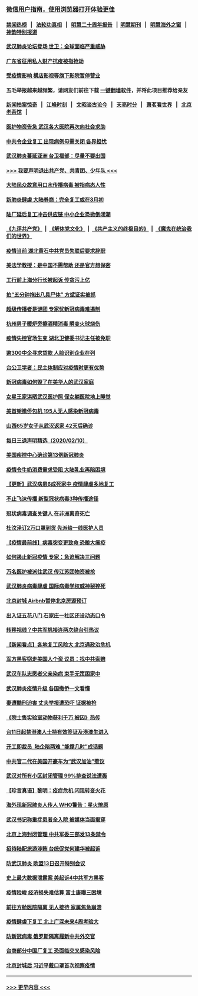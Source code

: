 ### [微信用户指南，使用浏览器打开体验更佳](https://github.com/gfw-breaker/banned-news1/blob/master/indexes/wechat-guide.md?t=0)
#### [禁闻热榜](热点新闻.md?t=0)  &nbsp;&nbsp;|&nbsp;&nbsp; [法轮功真相](https://github.com/gfw-breaker/truth/blob/master/README.md?t=0) &nbsp;&nbsp;|&nbsp;&nbsp; [明慧二十周年报告](https://github.com/gfw-breaker/mh-reports/blob/master/README.md?t=0) &nbsp;&nbsp;|&nbsp;&nbsp;[明慧期刊](https://github.com/gfw-breaker/mh-qikan) &nbsp;&nbsp;|&nbsp;&nbsp; [明慧海外之窗](https://github.com/gfw-breaker/mh-news/blob/master/README.md?t=0) &nbsp;&nbsp;|&nbsp;&nbsp; [神韵特别报道](https://github.com/gfw-breaker/mh-news/blob/master/shenyun.md?t=0)
#### [武汉肺炎论坛登场 世卫：全球面临严重威胁](../pages/nsc413/n11860999.md?t=02112022) 
#### [广东省征用私人财产抗疫被指抢劫](../pages/nsc413/n11860913.md?t=02112022) 
#### [受疫情影响 横店影视等旗下影院暂停营业](../pages/nsc413/n11860921.md?t=02112022) 
#### 五毛举报越来越频繁，请网友们前往下载 [一键翻墙软件](https://github.com/gfw-breaker/ssr-accounts)，并将此项目推荐给亲友
#### [新闻拍案惊奇](https://github.com/gfw-breaker/banned-news1/blob/master/pages/link4.md) &nbsp;&nbsp;|&nbsp;&nbsp; [江峰时刻](https://github.com/gfw-breaker/banned-news1/blob/master/pages/link4.md) &nbsp;&nbsp;|&nbsp;&nbsp; [文昭谈古论今](https://github.com/gfw-breaker/banned-news1/blob/master/pages/link4.md) &nbsp;&nbsp;|&nbsp;&nbsp; [天亮时分](https://github.com/gfw-breaker/banned-news1/blob/master/pages/link4.md) &nbsp;&nbsp;|&nbsp;&nbsp; [萧茗看世界](https://github.com/gfw-breaker/banned-news1/blob/master/pages/link4.md) &nbsp;&nbsp;|&nbsp;&nbsp; [北京老茶馆](https://github.com/gfw-breaker/banned-news1/blob/master/pages/link4.md) &nbsp;&nbsp;|&nbsp;&nbsp; 
#### [医护物资告急 武汉各大医院再次向社会求助](../pages/nsc413/n11860729.md?t=02112022) 
#### [中共令企业复工 出现病例毋需关闭 各界担忧](../pages/nsc413/n11860563.md?t=02112022) 
#### [武汉肺炎蔓延亚洲 台卫福部：尽量不要出国](../pages/nsc413/n11860586.md?t=02112022) 
#### [>>> 我要声明退出共产党、共青团、少年队 <<<](https://github.com/begood0513/goodnews/blob/master/quit/letter.md) 
#### [大陆民众故意用口水传播病毒 被指病态人性](../pages/nsc413/n11860618.md?t=02112022) 
#### [新肺炎肆虐 大陆券商：完全复工或在3月初](../pages/nsc413/n11860445.md?t=02112022) 
#### [陆厂延后复工冲击供应链 中小企业恐掀倒闭潮](../pages/nsc413/n11859772.md?t=02112022) 
#### [《九评共产党》](https://github.com/begood0513/9ping.md/blob/master/README.md) &nbsp;|&nbsp; [《解体党文化》](../../../../jtdwh.md/blob/master/README.md)  &nbsp;|&nbsp; [《共产主义的终极目的》](../../../../gczydzjmd.md/blob/master/README.md) &nbsp;|&nbsp; [《魔鬼在统治我们的世界》](../../../../mgztzwmdsj.md/blob/master/README.md) 
#### [疫情当前 湖北黄石中共党员失联后要求辞职](../pages/nsc413/n11860118.md?t=02112022) 
#### [美法学教授：是中国不需帮助 还是官方想保密](../pages/nsc413/n11859492.md?t=02112022) 
#### [工行前上海分行长被起诉 传贪污上亿](../pages/nsc413/n11860139.md?t=02112022) 
#### [拍“五分钟拖出八具尸体” 方斌证实被抓](../pages/nsc413/n11860090.md?t=02112022) 
#### [超级传播者是谜团 专家忧新冠病毒难遏制](../pages/nsc413/n11859686.md?t=02112022) 
#### [杭州男子暖炉旁擦酒精消毒 瞬变火球烧伤](../pages/nsc413/n11860071.md?t=02112022) 
#### [疫情失控官场生变 湖北卫健委书记主任被免职](../pages/nsc413/n11859848.md?t=02112022) 
#### [逾300中企寻求贷款 人脸识别企业在列](../pages/nsc413/n11860100.md?t=02112022) 
#### [台公卫学者：民主体制应对疫情时更有优势](../pages/nsc413/n11860023.md?t=02112022) 
#### [新冠病毒如何毁了在美华人的武汉家庭](../pages/nsc413/n11859524.md?t=02112022) 
#### [女星王家淇晒武汉医护照 侄女躺医院地上睡觉](../pages/nsc413/n11859756.md?t=02112022) 
#### [美首架撤侨包机 195人无人感染新冠病毒](../pages/nsc413/n11859908.md?t=02112022) 
#### [山西65岁女子从武汉返家 42天后确诊](../pages/nsc413/n11859912.md?t=02112022) 
#### [每日三退声明精选（2020/02/10）](../pages/nsc413/n11860031.md?t=02112022) 
#### [美国疾控中心确诊第13例新冠肺炎](../pages/nsc413/n11859966.md?t=02112022) 
#### [疫情令牛奶消费需求受阻 大陆乳业再陷困境](../pages/nsc413/n11859859.md?t=02112022) 
#### [【更新】武汉病患6成死家中 疫情肆虐多地复工](../pages/nsc413/n11801312.md?t=02112022) 
#### [不止飞沫传播 新型冠状病毒3种传播途径](../pages/nsc413/n11859060.md?t=02112022) 
#### [冠状病毒调查关键人 在非洲离奇死亡](../pages/nsc413/n11859798.md?t=02112022) 
#### [杜汶泽订2万口罩到货 先派给一线医护人员](../pages/nsc413/n11859214.md?t=02112022) 
#### [【疫情最前线】病毒突变更致命 恐酿大瘟疫](../pages/nsc413/n11859604.md?t=02112022) 
#### [如何遏止新冠疫情 专家：急迫解决三问题](../pages/nsc413/n11859685.md?t=02112022) 
#### [万名医护被派往武汉 传江苏团物资被抢](../pages/nsc413/n11859585.md?t=02112022) 
#### [武汉肺炎病毒肆虐 国际病毒学权威神秘猝死](../pages/nsc413/n11833010.md?t=02112022) 
#### [北京封城 Airbnb暂停北京房源预订](../pages/nsc413/n11859659.md?t=02112022) 
#### [出入证五花八门 石家庄一社区还设动态口令](../pages/nsc413/n11859510.md?t=02112022) 
#### [转移视线？中共军机接连两次绕台引热议](../pages/nsc413/n11859346.md?t=02112022) 
#### [【新闻看点】各地复工风险大 北京遇政治危机](../pages/nsc413/n11859164.md?t=02112022) 
#### [军方黑客窃走美国人个资 议员：找中共索赔](../pages/nsc413/n11859371.md?t=02112022) 
#### [武汉车队志愿者父亲染病 束手无策困家中](../pages/nsc413/n11859117.md?t=02112022) 
#### [武汉肺炎疫情升级 各国撤侨一文看懂](../pages/nsc413/n11859313.md?t=02112022) 
#### [妻遭酷刑迫害 丈夫举报遭恐吓 证据被抢](../pages/nsc413/n11858478.md?t=02112022) 
#### [《院士售实验室动物获利千万 被囚》热传](../pages/nsc413/n11859316.md?t=02112022) 
#### [台11日起禁港澳人士持有效签证及港澳生进入](../pages/nsc413/n11858423.md?t=02112022) 
#### [开工即裁员  陆企陷两难 “能撑几时”成话题](../pages/nsc413/n11859127.md?t=02112022) 
#### [中共官二代在美国开豪车为“武汉加油”惹议](../pages/nsc413/n11859039.md?t=02112022) 
#### [武汉对所有小区封闭管理 99%排查说法遭轰](../pages/nsc413/n11859264.md?t=02112022) 
#### [【珍言真语】黎明：疫症危机 闪现转变火花](../pages/nsc413/n11859199.md?t=02112022) 
#### [海外现新冠肺炎人传人 WHO警告：星火燎原](../pages/nsc413/n11859252.md?t=02112022) 
#### [武汉书记称重症患者全入院 被媒体当面揭穿](../pages/nsc413/n11859218.md?t=02112022) 
#### [北京上海封闭管理 中共军委三部发13条禁令](../pages/nsc413/n11859098.md?t=02112022) 
#### [招待陆配旅游涉贿 台统促党何建华被起诉](../pages/nsc413/n11858696.md?t=02112022) 
#### [防武汉肺炎 欧盟13日召开特别会议](../pages/nsc413/n11859088.md?t=02112022) 
#### [史上最大数据泄露案 美起诉4中共军方黑客](../pages/nsc413/n11859115.md?t=02112022) 
#### [疫情险峻 经济损失难估算 富士康曝三困境](../pages/nsc413/n11859120.md?t=02112022) 
#### [前往方舱医院隔离 无人接待 家属焦急崩溃](../pages/nsc413/n11859068.md?t=02112022) 
#### [疫情肆虐下复工 北上广深未来4周考验大](../pages/nsc413/n11859066.md?t=02112022) 
#### [防新冠病毒 俄罗斯隔离履新中共外交官](../pages/nsc413/n11859079.md?t=02112022) 
#### [台商部分中国厂复工 恐面临交叉感染风险](../pages/nsc413/n11858646.md?t=02112022) 
#### [北京封城后 习近平戴口罩首次视察疫情](../pages/nsc413/n11858828.md?t=02112022) 

----
#### [ >>> 更早内容 <<< ](../indexes/nsc413-earlier.md)
